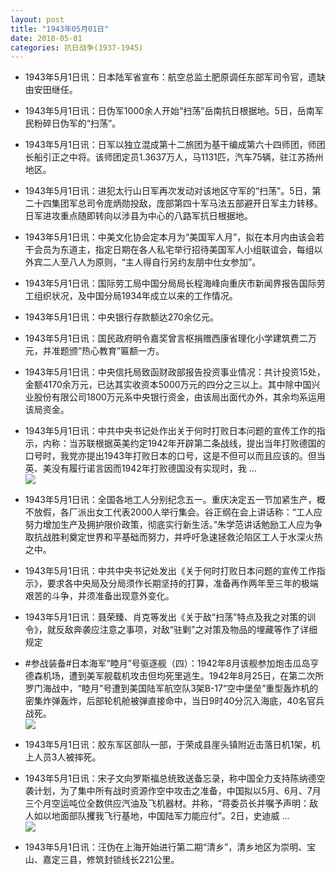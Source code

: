 ```yaml
---
layout: post
title: "1943年05月01日"
date: 2018-05-01
categories: 抗日战争(1937-1945)
---
```


<meta name="referrer" content="no-referrer" />

- 1943年5月1日讯：日本陆军省宣布：航空总监土肥原调任东部军司令官，遗缺由安田继任。 

- 1943年5月1日讯：日伪军1000余人开始“扫荡”岳南抗日根据地。5日，岳南军民粉碎日伪军的“扫荡”。 

- 1943年5月1日讯：日军以独立混成第十二旅团为基干编成第六十四师团，师团长船引正之中将。该师团定员1.3637万人，马1131匹，汽车75辆，驻江苏扬州地区。 

- 1943年5月1日讯：进犯太行山日军再次发动对该地区守军的“扫荡”。5日，第二十四集团军总司令庞炳勋投敌，庞部第四十军马法五部避开日军主力转移。日军进攻重点随即转向以涉县为中心的八路军抗日根据地。 

- 1943年5月1日讯：中美文化协会定本月为“美国军人月”，拟在本月内由该会若干会员为东道主，指定日期在各人私宅举行招待美国军人小组联谊会，每组以外宾二人至八人为原则，“主人得自行另约友朋中仕女参加”。 

- 1943年5月1日讯：国际劳工局中国分局局长程海峰向重庆市新闻界报告国际劳工组织状况，及中国分局1934年成立以来的工作情况。 

- 1943年5月1日讯：中央银行存款额达270余亿元。 

- 1943年5月1日讯：国民政府明令嘉奖曾言枢捐赠西康省理化小学建筑费二万元，并准题颁“热心教育”匾额一方。 

- 1943年5月1日讯：中央信托局致函财政部报告投资事业情况：共计投资15处，金额4170余万元，已达其实收资本5000万元的四分之三以上。其中除中国兴业股份有限公司1800万元系中央银行资金，由该局出面代办外，其余均系运用该局资金。 

- 1943年5月1日讯：中共中央书记处作出关于何时打败日本问题的宣传工作的指示，内称：当苏联根据英美约定1942年开辟第二条战线，提出当年打败德国的口号时，我党亦提出1943年打败日本的口号，这是不但可以而且应该的。但当英、美没有履行诺言因而1942年打败德国没有实现时，我 ... <br/><img src="https://wx1.sinaimg.cn/large/aca367d8ly1fqvsv6g16xj20c80bxt8v.jpg" />

- 1943年5月1日讯：全国各地工人分别纪念五一。重庆决定五一节加紧生产，概不放假，各厂派出女工代表2000人举行集会。谷正纲在会上讲话称：“工人应努力增加生产及拥护限价政策，彻底实行新生活。”朱学范讲话勉励工人应为争取抗战胜利奠定世界和平基础而努力，并呼吁急速拯救沦陷区工人于水深火热之中。 

- 1943年5月1日讯：中共中央书记处发出《关于何时打败日本问题的宣传工作指示》，要求各中央局及分局须作长期坚持的打算，准备再作两年至三年的极端艰苦的斗争，并须准备出现意外变化。 

- 1943年5月1日讯：聂荣臻、肖克等发出《关于敌“扫荡”特点及我之对策的训令》，就反敌奔袭应注意之事项，对敌“驻剿”之对策及物品的埋藏等作了详细规定 

- #参战装备#日本海军“睦月”号驱逐舰（四）：1942年8月该舰参加炮击瓜岛亨德森机场，遭到美军舰载机攻击但均死里逃生。1942年8月25日，在第二次所罗门海战中，“睦月”号遭到美国陆军航空队3架B-17“空中堡垒”重型轰炸机的密集炸弹轰炸，后部轮机舱被弹直接命中，当日9时40分沉入海底，40名官兵战死。 <br/><img src="https://wx2.sinaimg.cn/large/aca367d8ly1fqvlxpqxz5j20j60vpthv.jpg" />

- 1943年5月1日讯：胶东军区部队一部，于荣成县崖头镇附近击落日机1架，机上人员3人被摔死。 

- 1943年5月1日讯：宋子文向罗斯福总统致送备忘录，称中国全力支持陈纳德空袭计划，为了集中所有战时资源作空中攻击之准备，中国拟以5月、6月、7月三个月空运吨位全数供应汽油及飞机器材。并称，“蒋委员长并嘱予声明：敌人如以地面部队攫我飞行基地，中国陆军力能应付”。2日，史迪威 ... <br/><img src="https://wx2.sinaimg.cn/large/aca367d8ly1fqvih6t05nj20c80dvq36.jpg" />

- 1943年5月1日讯：汪伪在上海开始进行第二期“清乡”，清乡地区为崇明、宝山、嘉定三县，修筑封锁线长221公里。 

